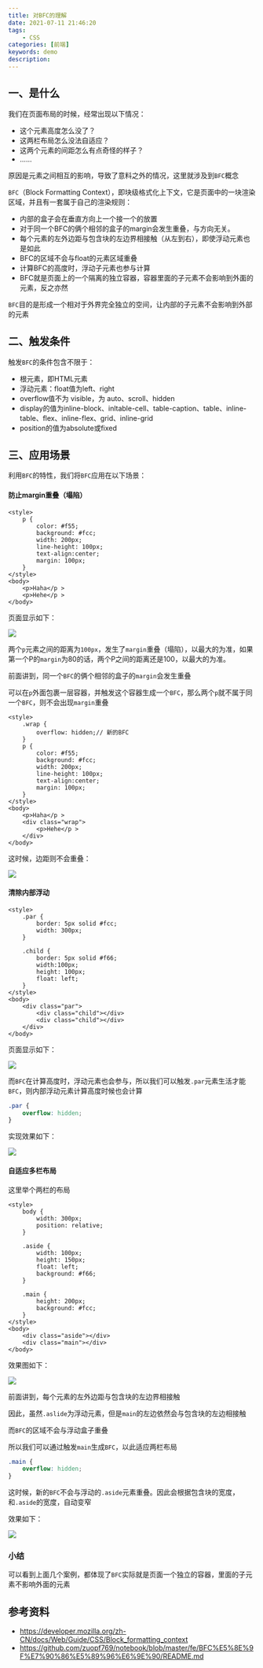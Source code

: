```yaml
---
title: 对BFC的理解
date: 2021-07-11 21:46:20
tags: 
    - CSS
categories: [前端]
keywords: demo
description: 
---
```


## 一、是什么
我们在页面布局的时候，经常出现以下情况：

* 这个元素高度怎么没了？
* 这两栏布局怎么没法自适应？
* 这两个元素的间距怎么有点奇怪的样子？
* ......

原因是元素之间相互的影响，导致了意料之外的情况，这里就涉及到`BFC`概念
<!-- more -->
`BFC`（Block Formatting Context），即块级格式化上下文，它是页面中的一块渲染区域，并且有一套属于自己的渲染规则：

* 内部的盒子会在垂直方向上一个接一个的放置
* 对于同一个BFC的俩个相邻的盒子的margin会发生重叠，与方向无关。
* 每个元素的左外边距与包含块的左边界相接触（从左到右），即使浮动元素也是如此
* BFC的区域不会与float的元素区域重叠
* 计算BFC的高度时，浮动子元素也参与计算
* BFC就是页面上的一个隔离的独立容器，容器里面的子元素不会影响到外面的元素，反之亦然

`BFC`目的是形成一个相对于外界完全独立的空间，让内部的子元素不会影响到外部的元素

## 二、触发条件
触发`BFC`的条件包含不限于：

* 根元素，即HTML元素
* 浮动元素：float值为left、right
* overflow值不为 visible，为 auto、scroll、hidden
* display的值为inline-block、inltable-cell、table-caption、table、inline-table、flex、inline-flex、grid、inline-grid
* position的值为absolute或fixed

## 三、应用场景
利用`BFC`的特性，我们将`BFC`应用在以下场景：

#### 防止margin重叠（塌陷）
```
<style>
    p {
        color: #f55;
        background: #fcc;
        width: 200px;
        line-height: 100px;
        text-align:center;
        margin: 100px;
    }
</style>
<body>
    <p>Haha</p >
    <p>Hehe</p >
</body>
```

页面显示如下：

![](https://camo.githubusercontent.com/2edcf1cac871572e2ed82f0bd098d87a83eb16088c212df177a6d3556568dcf8/68747470733a2f2f7374617469632e7675652d6a732e636f6d2f64306365333635302d393531312d313165622d383566362d3666616337376330633962332e706e67)

两个`p`元素之间的距离为`100px`，发生了`margin`重叠（塌陷），以最大的为准，如果第一个P的`margin`为80的话，两个P之间的距离还是100，以最大的为准。

前面讲到，同一个`BFC`的俩个相邻的盒子的`margin`会发生重叠

可以在`p`外面包裹一层容器，并触发这个容器生成一个`BFC`，那么两个`p`就不属于同一个`BFC`，则不会出现`margin`重叠

```
<style>
    .wrap {
        overflow: hidden;// 新的BFC
    }
    p {
        color: #f55;
        background: #fcc;
        width: 200px;
        line-height: 100px;
        text-align:center;
        margin: 100px;
    }
</style>
<body>
    <p>Haha</p >
    <div class="wrap">
        <p>Hehe</p >
    </div>
</body>
```

这时候，边距则不会重叠：

![](https://camo.githubusercontent.com/814c7d522281fe3f3364868acf65b77c3c33384c3c5c0389be5361bd3ce9db1a/68747470733a2f2f7374617469632e7675652d6a732e636f6d2f64656334343734302d393531312d313165622d383566362d3666616337376330633962332e706e67)

#### 清除内部浮动
```
<style>
    .par {
        border: 5px solid #fcc;
        width: 300px;
    }
 
    .child {
        border: 5px solid #f66;
        width:100px;
        height: 100px;
        float: left;
    }
</style>
<body>
    <div class="par">
        <div class="child"></div>
        <div class="child"></div>
    </div>
</body>
```

页面显示如下：

![](https://camo.githubusercontent.com/950f1c953614934d6ca43dae0d6e93d1a7800cec8b9913a5160ee94f233a6e42/68747470733a2f2f7374617469632e7675652d6a732e636f6d2f65633564343431302d393531312d313165622d383566362d3666616337376330633962332e706e67)

而`BFC`在计算高度时，浮动元素也会参与，所以我们可以触发`.par`元素生活才能`BFC`，则内部浮动元素计算高度时候也会计算

```css
.par {
    overflow: hidden;
}
```

实现效果如下：

![](https://camo.githubusercontent.com/941b70b7cf6e09f5d118b0eeab4e5b12b33064860b18146e7b51cd6cf1fb7f01/68747470733a2f2f7374617469632e7675652d6a732e636f6d2f66363438376232302d393531312d313165622d616239302d6439616538313462323430642e706e67)

#### 自适应多栏布局
这里举个两栏的布局

```
<style>
    body {
        width: 300px;
        position: relative;
    }
 
    .aside {
        width: 100px;
        height: 150px;
        float: left;
        background: #f66;
    }
 
    .main {
        height: 200px;
        background: #fcc;
    }
</style>
<body>
    <div class="aside"></div>
    <div class="main"></div>
</body>
```

效果图如下：

![](https://camo.githubusercontent.com/ab92fb390c82cf85a0280600edc0ee055f30514b968a8f9532e8872232afc874/68747470733a2f2f7374617469632e7675652d6a732e636f6d2f66666239353231302d393531312d313165622d616239302d6439616538313462323430642e706e67)

前面讲到，每个元素的左外边距与包含块的左边界相接触

因此，虽然`.aslide`为浮动元素，但是`main`的左边依然会与包含块的左边相接触

而`BFC`的区域不会与浮动盒子重叠

所以我们可以通过触发`main`生成`BFC`，以此适应两栏布局

```css
.main {
    overflow: hidden;
}
```

这时候，新的`BFC`不会与浮动的`.aside`元素重叠。因此会根据包含块的宽度，和`.aside`的宽度，自动变窄

效果如下：

![](https://camo.githubusercontent.com/b81ff5a8300d0dbda275910507092642f4274dff420b6fc42cdf48b75fa3fb7b/68747470733a2f2f7374617469632e7675652d6a732e636f6d2f30613566323639302d393531322d313165622d616239302d6439616538313462323430642e706e67)

### 小结
可以看到上面几个案例，都体现了`BFC`实际就是页面一个独立的容器，里面的子元素不影响外面的元素

## 参考资料
* https://developer.mozilla.org/zh-CN/docs/Web/Guide/CSS/Block_formatting_context
* https://github.com/zuopf769/notebook/blob/master/fe/BFC%E5%8E%9F%E7%90%86%E5%89%96%E6%9E%90/README.md


